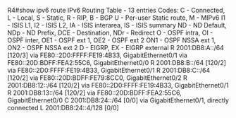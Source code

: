 R4#show ipv6 route
IPv6 Routing Table - 13 entries
Codes: C - Connected, L - Local, S - Static, R - RIP, B - BGP
       U - Per-user Static route, M - MIPv6
       I1 - ISIS L1, I2 - ISIS L2, IA - ISIS interarea, IS - ISIS summary
       ND - ND Default, NDp - ND Prefix, DCE - Destination, NDr - Redirect
       O - OSPF intra, OI - OSPF inter, OE1 - OSPF ext 1, OE2 - OSPF ext 2
       ON1 - OSPF NSSA ext 1, ON2 - OSPF NSSA ext 2
       D - EIGRP, EX - EIGRP external
R   2001:DB8:A::/64 [120/3]
     via FE80::2D0:FFFF:FE19:4B33, GigabitEthernet0/1
     via FE80::20D:BDFF:FEA2:55C6, GigabitEthernet0/0
R   2001:DB8:B::/64 [120/2]
     via FE80::2D0:FFFF:FE19:4B33, GigabitEthernet0/1
R   2001:DB8:C::/64 [120/2]
     via FE80::20D:BDFF:FE79:8CC0, GigabitEthernet0/2
R   2001:DB8:12::/64 [120/2]
     via FE80::2D0:FFFF:FE19:4B33, GigabitEthernet0/1
R   2001:DB8:13::/64 [120/2]
     via FE80::20D:BDFF:FEA2:55C6, GigabitEthernet0/0
C   2001:DB8:24::/64 [0/0]
     via GigabitEthernet0/1, directly connected
L   2001:DB8:24::4/128 [0/0]